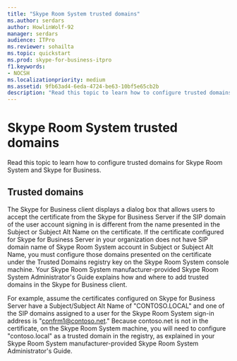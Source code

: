 ```yaml
---
title: "Skype Room System trusted domains"
ms.author: serdars
author: HowlinWolf-92
manager: serdars
audience: ITPro
ms.reviewer: sohailta
ms.topic: quickstart
ms.prod: skype-for-business-itpro
f1.keywords:
- NOCSH
ms.localizationpriority: medium
ms.assetid: 9fb63ad4-6eda-4724-be63-10bf5e65cb2b
description: "Read this topic to learn how to configure trusted domains for Skype Room System and Skype for Business."
---
```


# Skype Room System trusted domains
 
Read this topic to learn how to configure trusted domains for Skype Room System and Skype for Business.
  
## Trusted domains

The Skype for Business client displays a dialog box that allows users to accept the certificate from the Skype for Business Server if the SIP domain of the user account signing in is different from the name presented in the Subject or Subject Alt Name on the certificate. If the certificate configured for Skype for Business Server in your organization does not have SIP domain name of Skype Room System account in Subject or Subject Alt Name, you must configure those domains presented on the certificate under the Trusted Domains registry key on the Skype Room System console machine. Your Skype Room System manufacturer-provided Skype Room System Administrator's Guide explains how and where to add trusted domains in the Skype for Business client. 
  
For example, assume the certificates configured on Skype for Business Server have a Subject/Subject Alt Name of "CONTOSO.LOCAL" and one of the SIP domains assigned to a user for the Skype Room System sign-in address is "confrm1@contoso.net." Because contoso.net is not in the certificate, on the Skype Room System machine, you will need to configure "contoso.local" as a trusted domain in the registry, as explained in your Skype Room System manufacturer-provided Skype Room System Administrator's Guide. 
  

